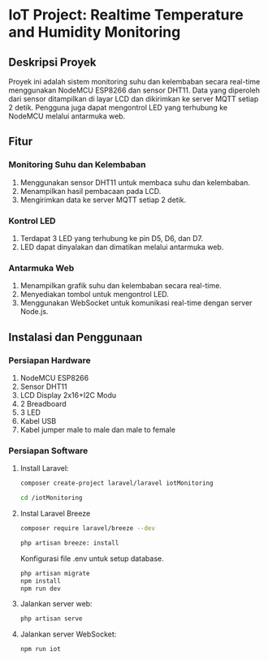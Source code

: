 # IoT Project: Realtime Temperature and Humidity Monitoring

## Deskripsi Proyek

Proyek ini adalah sistem monitoring suhu dan kelembaban secara real-time menggunakan NodeMCU ESP8266 dan sensor DHT11. Data yang diperoleh dari sensor ditampilkan di layar LCD dan dikirimkan ke server MQTT setiap 2 detik. Pengguna juga dapat mengontrol LED yang terhubung ke NodeMCU melalui antarmuka web.

## Fitur

### Monitoring Suhu dan Kelembaban
1. Menggunakan sensor DHT11 untuk membaca suhu dan kelembaban.
2. Menampilkan hasil pembacaan pada LCD.
3. Mengirimkan data ke server MQTT setiap 2 detik.

### Kontrol LED
1. Terdapat 3 LED yang terhubung ke pin D5, D6, dan D7.
2. LED dapat dinyalakan dan dimatikan melalui antarmuka web.

### Antarmuka Web
1. Menampilkan grafik suhu dan kelembaban secara real-time.
2. Menyediakan tombol untuk mengontrol LED.
3. Menggunakan WebSocket untuk komunikasi real-time dengan server Node.js.


## Instalasi dan Penggunaan

### Persiapan Hardware
1. NodeMCU ESP8266
2. Sensor DHT11
3. LCD Display 2x16+I2C Modu
4. 2 Breadboard
5. 3 LED 
6. Kabel USB
7. Kabel jumper male to male dan male to female

### Persiapan Software

1. Install Laravel:
    ```sh
    composer create-project laravel/laravel iotMonitoring
   
    cd /iotMonitoring
    ```
2. Instal Laravel Breeze
    ```sh
   composer require laravel/breeze --dev
   
   php artisan breeze: install
    ```
   
   Konfigurasi file .env untuk setup database.

    ```sh
   php artisan migrate
   npm install
   npm run dev
    ```
3. Jalankan server web:

    ```sh
   php artisan serve
    ```

3. Jalankan server WebSocket:

    ```sh
   npm run iot
    ```

